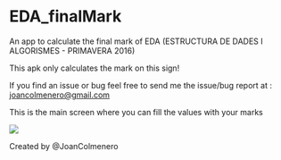 # EDA_finalMark
An app to calculate the final mark of EDA (ESTRUCTURA DE DADES I ALGORISMES - PRIMAVERA 2016)

This apk only calculates the mark on this sign!

If you find an issue or bug feel free to send me the issue/bug report at : <a href="mailto:joancolmenero@gmail.com?subject=Issue%2FBug%20report">joancolmenero@gmail.com</a>

This is the main screen where you can fill the values with your marks

<img src="http://imgur.com/9FW7pfZ">

Created by @JoanColmenero

